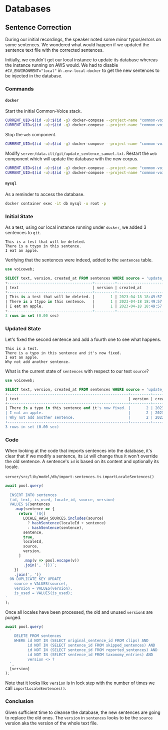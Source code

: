 # Databases

## Sentence Correction
During our initial recordings, the speaker noted some minor typos/errors on some sentences.
We wondered what would happen if we updated the sentence text file with the corrected sentences.

Initially, we couldn't get our local instance to update its database whereas the instance running on AWS would.
We had to disable `#CV_ENVIRONMENT="local"` in `.env-local-docker` to get the new sentences to be injected in the database.

### Commands
#### `docker`
Start the initial Common-Voice stack.
```bash
CURRENT_UID=$(id -u):$(id -g) docker-compose --project-name "common-voice" up --detach
CURRENT_UID=$(id -u):$(id -g) docker-compose --project-name "common-voice" logs -f web
```

Stop the `web` component.
```bash
CURRENT_UID=$(id -u):$(id -g) docker-compose --project-name "common-voice" stop web
```

Modify `server/data.ilt/git/update_sentence_samuel.txt`.
Restart the `web` component which will update the database with the new corpus.

```bash
CURRENT_UID=$(id -u):$(id -g) docker-compose --project-name "common-voice" start web
CURRENT_UID=$(id -u):$(id -g) docker-compose --project-name "common-voice" logs -f web
 ```

#### `mysql`
As a reminder to access the database.
```bash
docker container exec -it db mysql -u root -p
```


### Initial State
As a test, using our local instance running under `docker`, we added 3 sentences to `git`.

```
This is a test that will be deleted.
There is a ttypo in this sentence.
I eat an apple.
```

Verifying that the sentences were indeed, added to the `sentences` table.
```sql
use voiceweb;

SELECT text, version, created_at FROM sentences WHERE source = 'update_sentence_samuel';
+--------------------------------------+---------+---------------------+
| text                                 | version | created_at          |
+--------------------------------------+---------+---------------------+
| This is a test that will be deleted. |       1 | 2023-04-18 18:49:57 |
| There is a ttypo in this sentence.   |       1 | 2023-04-18 18:49:57 |
| I eat an apple.                      |       1 | 2023-04-18 18:49:57 |
+--------------------------------------+---------+---------------------+
3 rows in set (0.00 sec)
```

### Updated State
Let's fixed the second sentence and add a fourth one to see what happens.

```
This is a test.
There is a typo in this sentence and it's now fixed.
I eat an apple.
Why not add another sentence.
```

What is the current state of `sentences` with respect to our test `source`?
```sql
use voiceweb;

SELECT text, version, created_at FROM sentences WHERE source = 'update_sentence_samuel';
+------------------------------------------------------+---------+---------------------+
| text                                                 | version | created_at          |
+------------------------------------------------------+---------+---------------------+
| There is a typo in this sentence and it's now fixed. |       2 | 2023-04-18 18:52:58 |
| I eat an apple.                                      |       2 | 2023-04-18 18:49:57 |
| Why not add another sentence.                        |       2 | 2023-04-18 18:52:58 |
+------------------------------------------------------+---------+---------------------+
3 rows in set (0.00 sec)
```

### Code
When looking at the code that imports sentences into the database, it's clear that if we modify a sentence, its `id` will change thus it won't override the old sentence.
A sentence's `id` is based on its content and optionally its locale.

`server/src/lib/model/db/import-sentences.ts`
`importLocaleSentences()`
```typescript
await pool.query(
  `
  INSERT INTO sentences
  (id, text, is_used, locale_id, source, version)
  VALUES ${sentences
    .map(sentence => {
      return `(${[
        LOCALE_HASH_SOURCES.includes(source)
          ? hashSentence(localeId + sentence)
          : hashSentence(sentence),
        sentence,
        true,
        localeId,
        source,
        version,
      ]
        .map(v => pool.escape(v))
        .join(', ')})`;
    })
    .join(', ')}
  ON DUPLICATE KEY UPDATE
    source = VALUES(source),
    version = VALUES(version),
    is_used = VALUES(is_used);
`
);
```

Once all locales have been processed, the old and unused `version`s are purged.
```typescript
await pool.query(
  `
    DELETE FROM sentences
    WHERE id NOT IN (SELECT original_sentence_id FROM clips) AND
          id NOT IN (SELECT sentence_id FROM skipped_sentences) AND
          id NOT IN (SELECT sentence_id FROM reported_sentences) AND
          id NOT IN (SELECT sentence_id FROM taxonomy_entries) AND
          version <> ?
  `,
  [version]
);
```
Note that it looks like `version` is in lock step with the number of times we call `importLocaleSentences()`.

### Conclusion
Given sufficient time to cleanse the database, the new sentences are going to replace the old ones.
The `version` in `sentences` looks to be the `source` version aka the version of the whole text file.
